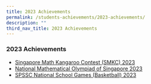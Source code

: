 ```yaml
---
title: 2023 Achievements
permalink: /students-achievements/2023-achievements/
description: ""
third_nav_title: 2023 Achievements
---
```

### 2023 Achievements
* [Singapore Math Kangaroo Contest (SMKC) 2023](/accolades-and-achievements/student-achievements/smkc2023/)
* [National Mathematical Olympiad of Singapore 2023](/accolades-and-achievements/student-achievements/nmos2023/)
* [SPSSC National School Games (Basketball) 2023](/accolades-and-achievements/student-achievements/nsgbb2023/)